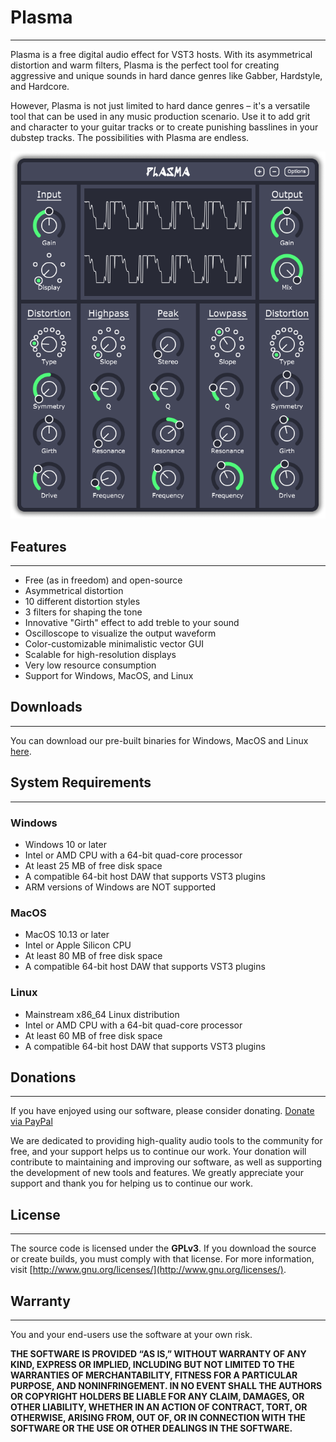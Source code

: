 # Plasma

---

Plasma is a free digital audio effect for VST3 hosts. With its asymmetrical distortion and warm filters, Plasma is the perfect tool for creating aggressive and unique sounds in hard dance genres like Gabber, Hardstyle, and Hardcore.

However, Plasma is not just limited to hard dance genres – it's a versatile tool that can be used in any music production scenario. Use it to add grit and character to your guitar tracks or to create punishing basslines in your dubstep tracks. The possibilities with Plasma are endless.

<div align="center">
  <img src="https://github.com/Dimethoxy/Plasma/blob/master/Preview.png?raw=true" alt="Image of the GUI">
</div>

## Features

---

- Free (as in freedom) and open-source
- Asymmetrical distortion
- 10 different distortion styles
- 3 filters for shaping the tone
- Innovative "Girth" effect to add treble to your sound
- Oscilloscope to visualize the output waveform
- Color-customizable minimalistic vector GUI
- Scalable for high-resolution displays
- Very low resource consumption
- Support for Windows, MacOS, and Linux

## Downloads

---

You can download our pre-built binaries for Windows, MacOS and Linux [here](https://github.com/Dimethoxy/Plasma/releases).

## System Requirements

---

### Windows

- Windows 10 or later
- Intel or AMD CPU with a 64-bit quad-core processor
- At least 25 MB of free disk space
- A compatible 64-bit host DAW that supports VST3 plugins
- ARM versions of Windows are NOT supported

### MacOS

- MacOS 10.13 or later
- Intel or Apple Silicon CPU
- At least 80 MB of free disk space
- A compatible 64-bit host DAW that supports VST3 plugins

### Linux

- Mainstream x86_64 Linux distribution
- Intel or AMD CPU with a 64-bit quad-core processor
- At least 60 MB of free disk space
- A compatible 64-bit host DAW that supports VST3 plugins

## Donations

---

If you have enjoyed using our software, please consider donating.
[Donate via PayPal](https://www.paypal.com/donate/?hosted_button_id=8SJXCUYV5ZHKG)

We are dedicated to providing high-quality audio tools to the community for free, and your support helps us to continue our work. Your donation will contribute to maintaining and improving our software, as well as supporting the development of new tools and features. We greatly appreciate your support and thank you for helping us to continue our work.

## License

---

The source code is licensed under the **GPLv3**. If you download the source or create builds, you must comply with that license. For more information, visit [http://www.gnu.org/licenses/](http://www.gnu.org/licenses/).

## Warranty

---

You and your end-users use the software at your own risk.

**THE SOFTWARE IS PROVIDED “AS IS,” WITHOUT WARRANTY OF ANY KIND, EXPRESS OR IMPLIED, INCLUDING BUT NOT LIMITED TO THE WARRANTIES OF MERCHANTABILITY, FITNESS FOR A PARTICULAR PURPOSE, AND NONINFRINGEMENT. IN NO EVENT SHALL THE AUTHORS OR COPYRIGHT HOLDERS BE LIABLE FOR ANY CLAIM, DAMAGES, OR OTHER LIABILITY, WHETHER IN AN ACTION OF CONTRACT, TORT, OR OTHERWISE, ARISING FROM, OUT OF, OR IN CONNECTION WITH THE SOFTWARE OR THE USE OR OTHER DEALINGS IN THE SOFTWARE.**
